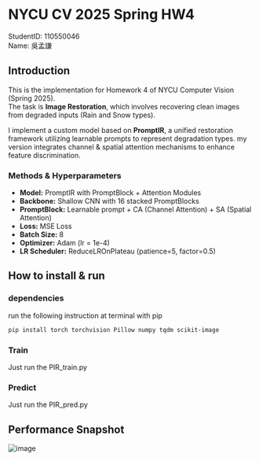 # NYCU CV 2025 Spring HW4

StudentID: 110550046  
Name: 吳孟謙

## Introduction

This is the implementation for Homework 4 of NYCU Computer Vision (Spring 2025).  
The task is **Image Restoration**, which involves recovering clean images from degraded inputs (Rain and Snow types).  

I implement a custom model based on **PromptIR**, a unified restoration framework utilizing learnable prompts to represent degradation types. my version integrates channel & spatial attention mechanisms to enhance feature discrimination.

### Methods & Hyperparameters

- **Model:** PromptIR with PromptBlock + Attention Modules  
- **Backbone:** Shallow CNN with 16 stacked PromptBlocks  
- **PromptBlock:** Learnable prompt + CA (Channel Attention) + SA (Spatial Attention)  
- **Loss:** MSE Loss  
- **Batch Size:** 8  
- **Optimizer:** Adam (lr = 1e-4)  
- **LR Scheduler:** ReduceLROnPlateau (patience=5, factor=0.5)

## How to install & run  

### dependencies  
run the following instruction at terminal with pip
```bash
pip install torch torchvision Pillow numpy tqdm scikit-image
```
### Train
Just run the PIR_train.py

### Predict
Just run the PIR_pred.py

## Performance Snapshot
![image](https://github.com/user-attachments/assets/b84105c5-c931-480b-adb8-2c7ac2b08058)

